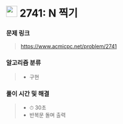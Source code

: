 # <img src="https://static.solved.ac/tier_small/3.svg" width=30> 2741: N 찍기

### 문제 링크
> https://www.acmicpc.net/problem/2741

### 알고리즘 분류
>- 구현

### 풀이 시간 및 해결
>- ⏱ 30초
>- 반복문 돌며 출력